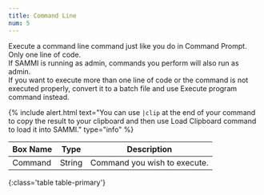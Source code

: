```yaml
---
title: Command Line
num: 5
---
```


Execute a command line command just like you do in Command Prompt. Only one line of code.\
If SAMMI is running as admin, commands you perform will also run as admin.\
If you want to execute more than one line of code or the command is not executed properly, convert it to a batch file and use Execute program command instead.

{% include alert.html text="You can use <code>|clip</code> at the end of your command to copy the result to your clipboard and then use Load Clipboard command to load it into SAMMI." type="info" %}


| Box Name | Type | Description |
|-------|--------|--------
|Command|	String	|Command you wish to execute.
{:class='table table-primary'}









